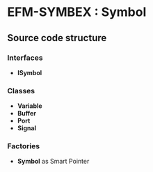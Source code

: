 # EFM-SYMBEX : Symbol

## Source code structure

### Interfaces
* **ISymbol**

### Classes
* **Variable**
* **Buffer**
* **Port**
* **Signal**

### Factories
* **Symbol** as Smart Pointer

